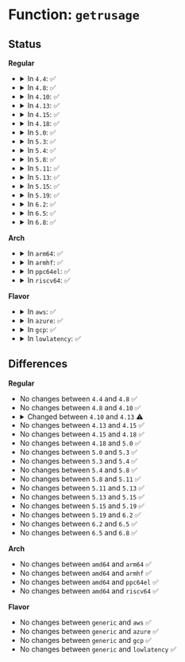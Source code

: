 # Function: <code>getrusage</code>

## Status
<b>Regular</b>
<ul>
<li>
<details>
<summary>In <code>4.4</code>: ✅</summary>

```c
int getrusage(struct task_struct *p, int who, struct rusage *ru);
```

**Collision:** Unique Global

**Inline:** No

**Transformation:** False

**Instances:**

```
In kernel/sys.c (ffffffff81095a00)
Location: kernel/sys.c:1631
Inline: False
Direct callers:
  - kernel/exit.c:wait_consider_task
  - kernel/exit.c:wait_consider_task
  - kernel/exit.c:wait_consider_task
  - kernel/sys.c:SyS_getrusage
```
**Symbols:**

```
ffffffff81095a00-ffffffff81095a6c: getrusage (STB_GLOBAL)
```
</details>
</li>
<li>
<details>
<summary>In <code>4.8</code>: ✅</summary>

```c
int getrusage(struct task_struct *p, int who, struct rusage *ru);
```

**Collision:** Unique Global

**Inline:** No

**Transformation:** False

**Instances:**

```
In kernel/sys.c (ffffffff81098da0)
Location: kernel/sys.c:1631
Inline: False
Direct callers:
  - kernel/exit.c:wait_consider_task
  - kernel/exit.c:wait_consider_task
  - kernel/exit.c:wait_consider_task
  - kernel/sys.c:SyS_getrusage
```
**Symbols:**

```
ffffffff81098da0-ffffffff81098e0c: getrusage (STB_GLOBAL)
```
</details>
</li>
<li>
<details>
<summary>In <code>4.10</code>: ✅</summary>

```c
int getrusage(struct task_struct *p, int who, struct rusage *ru);
```

**Collision:** Unique Global

**Inline:** No

**Transformation:** False

**Instances:**

```
In kernel/sys.c (ffffffff8109dd50)
Location: kernel/sys.c:1632
Inline: False
Direct callers:
  - kernel/exit.c:wait_consider_task
  - kernel/exit.c:wait_consider_task
  - kernel/exit.c:wait_consider_task
  - kernel/sys.c:SyS_getrusage
```
**Symbols:**

```
ffffffff8109dd50-ffffffff8109ddbc: getrusage (STB_GLOBAL)
```
</details>
</li>
<li>
<details>
<summary>In <code>4.13</code>: ✅</summary>

```c
void getrusage(struct task_struct *p, int who, struct rusage *r);
```

**Collision:** Unique Global

**Inline:** No

**Transformation:** False

**Instances:**

```
In kernel/sys.c (ffffffff8109aed0)
Location: kernel/sys.c:1668
Inline: False
Direct callers:
  - kernel/exit.c:wait_consider_task
  - kernel/exit.c:wait_consider_task
  - kernel/exit.c:wait_consider_task
  - kernel/exit.c:wait_consider_task
  - kernel/sys.c:C_SYSC_getrusage
  - kernel/sys.c:SYSC_getrusage
```
**Symbols:**

```
ffffffff8109aed0-ffffffff8109b30a: getrusage (STB_GLOBAL)
```
</details>
</li>
<li>
<details>
<summary>In <code>4.15</code>: ✅</summary>

```c
void getrusage(struct task_struct *p, int who, struct rusage *r);
```

**Collision:** Unique Global

**Inline:** No

**Transformation:** False

**Instances:**

```
In kernel/sys.c (ffffffff810a1bb0)
Location: kernel/sys.c:1675
Inline: False
Direct callers:
  - kernel/exit.c:wait_consider_task
  - kernel/exit.c:wait_consider_task
  - kernel/exit.c:wait_consider_task
  - kernel/exit.c:wait_consider_task
  - kernel/sys.c:C_SYSC_getrusage
  - kernel/sys.c:SYSC_getrusage
```
**Symbols:**

```
ffffffff810a1bb0-ffffffff810a1fea: getrusage (STB_GLOBAL)
```
</details>
</li>
<li>
<details>
<summary>In <code>4.18</code>: ✅</summary>

```c
void getrusage(struct task_struct *p, int who, struct rusage *r);
```

**Collision:** Unique Global

**Inline:** No

**Transformation:** False

**Instances:**

```
In kernel/sys.c (ffffffff810a7ed0)
Location: kernel/sys.c:1729
Inline: False
Direct callers:
  - kernel/exit.c:wait_consider_task
  - kernel/exit.c:wait_consider_task
  - kernel/exit.c:wait_consider_task
  - kernel/exit.c:wait_consider_task
  - kernel/sys.c:__do_compat_sys_getrusage
  - kernel/sys.c:__do_sys_getrusage
```
**Symbols:**

```
ffffffff810a7ed0-ffffffff810a8319: getrusage (STB_GLOBAL)
```
</details>
</li>
<li>
<details>
<summary>In <code>5.0</code>: ✅</summary>

```c
void getrusage(struct task_struct *p, int who, struct rusage *r);
```

**Collision:** Unique Global

**Inline:** No

**Transformation:** False

**Instances:**

```
In kernel/sys.c (ffffffff810b0be0)
Location: kernel/sys.c:1730
Inline: False
Direct callers:
  - kernel/exit.c:wait_consider_task
  - kernel/exit.c:wait_consider_task
  - kernel/exit.c:wait_consider_task
  - kernel/exit.c:wait_consider_task
  - kernel/sys.c:__do_compat_sys_getrusage
  - kernel/sys.c:__do_sys_getrusage
```
**Symbols:**

```
ffffffff810b0be0-ffffffff810b1029: getrusage (STB_GLOBAL)
```
</details>
</li>
<li>
<details>
<summary>In <code>5.3</code>: ✅</summary>

```c
void getrusage(struct task_struct *p, int who, struct rusage *r);
```

**Collision:** Unique Global

**Inline:** No

**Transformation:** False

**Instances:**

```
In kernel/sys.c (ffffffff810b6740)
Location: kernel/sys.c:1730
Inline: False
Direct callers:
  - kernel/exit.c:wait_consider_task
  - kernel/exit.c:wait_consider_task
  - kernel/exit.c:wait_task_zombie
  - kernel/exit.c:wait_task_zombie
  - kernel/sys.c:__do_compat_sys_getrusage
  - kernel/sys.c:__do_sys_getrusage
```
**Symbols:**

```
ffffffff810b6740-ffffffff810b6b61: getrusage (STB_GLOBAL)
```
</details>
</li>
<li>
<details>
<summary>In <code>5.4</code>: ✅</summary>

```c
void getrusage(struct task_struct *p, int who, struct rusage *r);
```

**Collision:** Unique Global

**Inline:** No

**Transformation:** False

**Instances:**

```
In kernel/sys.c (ffffffff810bcd00)
Location: kernel/sys.c:1720
Inline: False
Direct callers:
  - kernel/exit.c:wait_consider_task
  - kernel/exit.c:wait_consider_task
  - kernel/exit.c:wait_task_zombie
  - kernel/exit.c:wait_task_zombie
  - kernel/sys.c:__do_compat_sys_getrusage
  - kernel/sys.c:__do_sys_getrusage
```
**Symbols:**

```
ffffffff810bcd00-ffffffff810bd121: getrusage (STB_GLOBAL)
```
</details>
</li>
<li>
<details>
<summary>In <code>5.8</code>: ✅</summary>

```c
void getrusage(struct task_struct *p, int who, struct rusage *r);
```

**Collision:** Unique Global

**Inline:** No

**Transformation:** False

**Instances:**

```
In kernel/sys.c (ffffffff810c4440)
Location: kernel/sys.c:1736
Inline: False
Direct callers:
  - kernel/exit.c:wait_task_continued
  - kernel/exit.c:wait_task_stopped
  - kernel/exit.c:wait_task_zombie
  - kernel/exit.c:wait_task_zombie
  - kernel/sys.c:__do_compat_sys_getrusage
  - kernel/sys.c:__do_sys_getrusage
```
**Symbols:**

```
ffffffff810c4440-ffffffff810c4861: getrusage (STB_GLOBAL)
```
</details>
</li>
<li>
<details>
<summary>In <code>5.11</code>: ✅</summary>

```c
void getrusage(struct task_struct *p, int who, struct rusage *r);
```

**Collision:** Unique Global

**Inline:** No

**Transformation:** False

**Instances:**

```
In kernel/sys.c (ffffffff810bf840)
Location: kernel/sys.c:1737
Inline: False
Direct callers:
  - kernel/exit.c:wait_task_continued
  - kernel/exit.c:wait_task_stopped
  - kernel/exit.c:wait_task_zombie
  - kernel/exit.c:wait_task_zombie
  - kernel/sys.c:__do_compat_sys_getrusage
  - kernel/sys.c:__do_sys_getrusage
```
**Symbols:**

```
ffffffff810bf840-ffffffff810bfc61: getrusage (STB_GLOBAL)
```
</details>
</li>
<li>
<details>
<summary>In <code>5.13</code>: ✅</summary>

```c
void getrusage(struct task_struct *p, int who, struct rusage *r);
```

**Collision:** Unique Global

**Inline:** No

**Transformation:** False

**Instances:**

```
In kernel/sys.c (ffffffff810c1270)
Location: kernel/sys.c:1754
Inline: False
Direct callers:
  - kernel/exit.c:wait_consider_task
  - kernel/exit.c:wait_task_stopped
  - kernel/exit.c:wait_task_zombie
  - kernel/exit.c:wait_task_zombie
  - kernel/sys.c:__do_compat_sys_getrusage
  - kernel/sys.c:__do_sys_getrusage
```
**Symbols:**

```
ffffffff810c1270-ffffffff810c1691: getrusage (STB_GLOBAL)
```
</details>
</li>
<li>
<details>
<summary>In <code>5.15</code>: ✅</summary>

```c
void getrusage(struct task_struct *p, int who, struct rusage *r);
```

**Collision:** Unique Global

**Inline:** No

**Transformation:** False

**Instances:**

```
In kernel/sys.c (ffffffff810d3d60)
Location: kernel/sys.c:1763
Inline: False
Direct callers:
  - kernel/exit.c:wait_consider_task
  - kernel/exit.c:wait_task_stopped
  - kernel/exit.c:wait_task_zombie
  - kernel/exit.c:wait_task_zombie
  - kernel/sys.c:__do_compat_sys_getrusage
  - kernel/sys.c:__do_sys_getrusage
```
**Symbols:**

```
ffffffff810d3d60-ffffffff810d4181: getrusage (STB_GLOBAL)
```
</details>
</li>
<li>
<details>
<summary>In <code>5.19</code>: ✅</summary>

```c
void getrusage(struct task_struct *p, int who, struct rusage *r);
```

**Collision:** Unique Global

**Inline:** No

**Transformation:** False

**Instances:**

```
In kernel/sys.c (ffffffff810eca10)
Location: kernel/sys.c:1775
Inline: False
Direct callers:
  - kernel/exit.c:wait_consider_task
  - kernel/exit.c:wait_task_stopped
  - kernel/exit.c:wait_task_zombie
  - kernel/exit.c:wait_task_zombie
  - kernel/sys.c:__do_compat_sys_getrusage
  - kernel/sys.c:__do_sys_getrusage
```
**Symbols:**

```
ffffffff810eca10-ffffffff810ece61: getrusage (STB_GLOBAL)
```
</details>
</li>
<li>
<details>
<summary>In <code>6.2</code>: ✅</summary>

```c
void getrusage(struct task_struct *p, int who, struct rusage *r);
```

**Collision:** Unique Global

**Inline:** No

**Transformation:** False

**Instances:**

```
In kernel/sys.c (ffffffff8110ddb0)
Location: kernel/sys.c:1780
Inline: False
Direct callers:
  - kernel/exit.c:wait_consider_task
  - kernel/exit.c:wait_task_stopped
  - kernel/exit.c:wait_task_zombie
  - kernel/exit.c:wait_task_zombie
  - kernel/sys.c:__do_compat_sys_getrusage
  - kernel/sys.c:__do_sys_getrusage
```
**Symbols:**

```
ffffffff8110ddb0-ffffffff8110e201: getrusage (STB_GLOBAL)
```
</details>
</li>
<li>
<details>
<summary>In <code>6.5</code>: ✅</summary>

```c
void getrusage(struct task_struct *p, int who, struct rusage *r);
```

**Collision:** Unique Global

**Inline:** No

**Transformation:** False

**Instances:**

```
In kernel/sys.c (ffffffff8111a040)
Location: kernel/sys.c:1798
Inline: False
Direct callers:
  - kernel/exit.c:wait_consider_task
  - kernel/exit.c:wait_task_stopped
  - kernel/exit.c:wait_task_zombie
  - kernel/exit.c:wait_task_zombie
  - kernel/sys.c:__do_compat_sys_getrusage
  - kernel/sys.c:__do_sys_getrusage
```
**Symbols:**

```
ffffffff8111a040-ffffffff8111a467: getrusage (STB_GLOBAL)
```
</details>
</li>
<li>
<details>
<summary>In <code>6.8</code>: ✅</summary>

```c
void getrusage(struct task_struct *p, int who, struct rusage *r);
```

**Collision:** Unique Global

**Inline:** No

**Transformation:** False

**Instances:**

```
In kernel/sys.c (ffffffff81123a30)
Location: kernel/sys.c:1798
Inline: False
Direct callers:
  - kernel/exit.c:wait_consider_task
  - kernel/exit.c:wait_task_stopped
  - kernel/exit.c:wait_task_zombie
  - kernel/exit.c:wait_task_zombie
  - kernel/sys.c:__do_compat_sys_getrusage
  - kernel/sys.c:__do_sys_getrusage
```
**Symbols:**

```
ffffffff81123a30-ffffffff81123ed3: getrusage (STB_GLOBAL)
```
</details>
</li>
</ul>
<b>Arch</b>
<ul>
<li>
<details>
<summary>In <code>arm64</code>: ✅</summary>

```c
void getrusage(struct task_struct *p, int who, struct rusage *r);
```

**Collision:** Unique Global

**Inline:** No

**Transformation:** False

**Instances:**

```
In kernel/sys.c (ffff800010119890)
Location: kernel/sys.c:1720
Inline: False
Direct callers:
  - kernel/exit.c:wait_consider_task
  - kernel/exit.c:wait_consider_task
  - kernel/exit.c:wait_task_zombie
  - kernel/exit.c:wait_task_zombie
  - kernel/sys.c:__do_compat_sys_getrusage
  - kernel/sys.c:__do_sys_getrusage
```
**Symbols:**

```
ffff800010119890-ffff800010119be8: getrusage (STB_GLOBAL)
```
</details>
</li>
<li>
<details>
<summary>In <code>armhf</code>: ✅</summary>

```c
void getrusage(struct task_struct *p, int who, struct rusage *r);
```

**Collision:** Unique Global

**Inline:** No

**Transformation:** False

**Instances:**

```
In kernel/sys.c (c036ddb0)
Location: kernel/sys.c:1720
Inline: False
Direct callers:
  - kernel/exit.c:wait_consider_task
  - kernel/exit.c:wait_consider_task
  - kernel/exit.c:wait_task_zombie
  - kernel/exit.c:wait_task_zombie
  - kernel/sys.c:__se_sys_getrusage
```
**Symbols:**

```
c036ddb0-c036e1d0: getrusage (STB_GLOBAL)
```
</details>
</li>
<li>
<details>
<summary>In <code>ppc64el</code>: ✅</summary>

```c
void getrusage(struct task_struct *p, int who, struct rusage *r);
```

**Collision:** Unique Global

**Inline:** No

**Transformation:** False

**Instances:**

```
In kernel/sys.c (c0000000001610a0)
Location: kernel/sys.c:1720
Inline: False
Direct callers:
  - kernel/exit.c:wait_consider_task
  - kernel/exit.c:wait_consider_task
  - kernel/exit.c:wait_task_zombie
  - kernel/exit.c:wait_task_zombie
  - kernel/sys.c:__do_compat_sys_getrusage
  - kernel/sys.c:__do_sys_getrusage
```
**Symbols:**

```
c0000000001610a0-c000000000161524: getrusage (STB_GLOBAL)
```
</details>
</li>
<li>
<details>
<summary>In <code>riscv64</code>: ✅</summary>

```c
void getrusage(struct task_struct *p, int who, struct rusage *r);
```

**Collision:** Unique Global

**Inline:** No

**Transformation:** False

**Instances:**

```
In kernel/sys.c (ffffffe0000d45e8)
Location: kernel/sys.c:1720
Inline: False
Direct callers:
  - kernel/exit.c:wait_consider_task
  - kernel/exit.c:wait_consider_task
  - kernel/exit.c:wait_task_zombie
  - kernel/exit.c:wait_task_zombie
  - kernel/sys.c:__do_sys_getrusage
```
**Symbols:**

```
ffffffe0000d45e8-ffffffe0000d48ee: getrusage (STB_GLOBAL)
```
</details>
</li>
</ul>
<b>Flavor</b>
<ul>
<li>
<details>
<summary>In <code>aws</code>: ✅</summary>

```c
void getrusage(struct task_struct *p, int who, struct rusage *r);
```

**Collision:** Unique Global

**Inline:** No

**Transformation:** False

**Instances:**

```
In kernel/sys.c (ffffffff810b7070)
Location: kernel/sys.c:1720
Inline: False
Direct callers:
  - kernel/exit.c:wait_consider_task
  - kernel/exit.c:wait_consider_task
  - kernel/exit.c:wait_task_zombie
  - kernel/exit.c:wait_task_zombie
  - kernel/sys.c:__do_compat_sys_getrusage
  - kernel/sys.c:__do_sys_getrusage
```
**Symbols:**

```
ffffffff810b7070-ffffffff810b7491: getrusage (STB_GLOBAL)
```
</details>
</li>
<li>
<details>
<summary>In <code>azure</code>: ✅</summary>

```c
void getrusage(struct task_struct *p, int who, struct rusage *r);
```

**Collision:** Unique Global

**Inline:** No

**Transformation:** False

**Instances:**

```
In kernel/sys.c (ffffffff810a59b0)
Location: kernel/sys.c:1720
Inline: False
Direct callers:
  - kernel/exit.c:wait_consider_task
  - kernel/exit.c:wait_consider_task
  - kernel/exit.c:wait_task_zombie
  - kernel/exit.c:wait_task_zombie
  - kernel/sys.c:__do_compat_sys_getrusage
  - kernel/sys.c:__do_sys_getrusage
```
**Symbols:**

```
ffffffff810a59b0-ffffffff810a5dd1: getrusage (STB_GLOBAL)
```
</details>
</li>
<li>
<details>
<summary>In <code>gcp</code>: ✅</summary>

```c
void getrusage(struct task_struct *p, int who, struct rusage *r);
```

**Collision:** Unique Global

**Inline:** No

**Transformation:** False

**Instances:**

```
In kernel/sys.c (ffffffff810b65d0)
Location: kernel/sys.c:1720
Inline: False
Direct callers:
  - kernel/exit.c:wait_consider_task
  - kernel/exit.c:wait_consider_task
  - kernel/exit.c:wait_task_zombie
  - kernel/exit.c:wait_task_zombie
  - kernel/sys.c:__do_compat_sys_getrusage
  - kernel/sys.c:__do_sys_getrusage
```
**Symbols:**

```
ffffffff810b65d0-ffffffff810b69f1: getrusage (STB_GLOBAL)
```
</details>
</li>
<li>
<details>
<summary>In <code>lowlatency</code>: ✅</summary>

```c
void getrusage(struct task_struct *p, int who, struct rusage *r);
```

**Collision:** Unique Global

**Inline:** No

**Transformation:** False

**Instances:**

```
In kernel/sys.c (ffffffff810be950)
Location: kernel/sys.c:1720
Inline: False
Direct callers:
  - kernel/exit.c:wait_consider_task
  - kernel/exit.c:wait_consider_task
  - kernel/exit.c:wait_task_zombie
  - kernel/exit.c:wait_task_zombie
  - kernel/sys.c:__do_compat_sys_getrusage
  - kernel/sys.c:__do_sys_getrusage
```
**Symbols:**

```
ffffffff810be950-ffffffff810bed71: getrusage (STB_GLOBAL)
```
</details>
</li>
</ul>

## Differences
<b>Regular</b>
<ul>
<li>
No changes between <code>4.4</code> and <code>4.8</code> ✅
</li>
<li>
No changes between <code>4.8</code> and <code>4.10</code> ✅
</li>
<li>
<details>
<summary>Changed between <code>4.10</code> and <code>4.13</code> ⚠️</summary>
<ul>
<li>
<b>Param added. </b>
<code>struct rusage *r</code>
</li>
<li>
<b>Param removed. </b>
<code>struct rusage *ru</code>
</li>
<li>
<b>Return type changed. </b>
<code>int</code> ➡️ <code>void</code>
</li>
</ul>
</details>
</li>
<li>
No changes between <code>4.13</code> and <code>4.15</code> ✅
</li>
<li>
No changes between <code>4.15</code> and <code>4.18</code> ✅
</li>
<li>
No changes between <code>4.18</code> and <code>5.0</code> ✅
</li>
<li>
No changes between <code>5.0</code> and <code>5.3</code> ✅
</li>
<li>
No changes between <code>5.3</code> and <code>5.4</code> ✅
</li>
<li>
No changes between <code>5.4</code> and <code>5.8</code> ✅
</li>
<li>
No changes between <code>5.8</code> and <code>5.11</code> ✅
</li>
<li>
No changes between <code>5.11</code> and <code>5.13</code> ✅
</li>
<li>
No changes between <code>5.13</code> and <code>5.15</code> ✅
</li>
<li>
No changes between <code>5.15</code> and <code>5.19</code> ✅
</li>
<li>
No changes between <code>5.19</code> and <code>6.2</code> ✅
</li>
<li>
No changes between <code>6.2</code> and <code>6.5</code> ✅
</li>
<li>
No changes between <code>6.5</code> and <code>6.8</code> ✅
</li>
</ul>
<b>Arch</b>
<ul>
<li>
No changes between <code>amd64</code> and <code>arm64</code> ✅
</li>
<li>
No changes between <code>amd64</code> and <code>armhf</code> ✅
</li>
<li>
No changes between <code>amd64</code> and <code>ppc64el</code> ✅
</li>
<li>
No changes between <code>amd64</code> and <code>riscv64</code> ✅
</li>
</ul>
<b>Flavor</b>
<ul>
<li>
No changes between <code>generic</code> and <code>aws</code> ✅
</li>
<li>
No changes between <code>generic</code> and <code>azure</code> ✅
</li>
<li>
No changes between <code>generic</code> and <code>gcp</code> ✅
</li>
<li>
No changes between <code>generic</code> and <code>lowlatency</code> ✅
</li>
</ul>
